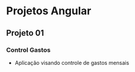 # Projetos Angular

## Projeto 01
### Control Gastos
- Aplicação visando controle de gastos mensais
